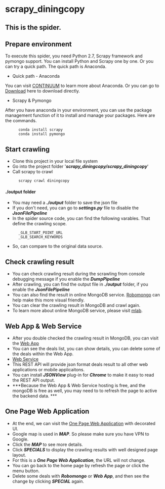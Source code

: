 # scrapy_diningcopy
This is the spider.
---

## Prepare environment

To execute this spider, you need Python 2.7, Scrapy framework and pymongo support. You can install Python and Scrapy one by one. Or you can try a quick path.
The quick path is Anaconda.

* Quick path - Anaconda

You can visit [CONTINUUM](https://www.continuum.io/) to learn more about Anaconda.
Or you can go to [Download](https://www.continuum.io/downloads) here to download directly.

* Scrapy & Pymongo

After you have anaconda in your environment, you can use the package management function of it to install and manage your packages.
Here are the commands.
```
      conda install scrapy
      conda install pymongo
```

## Start crawling

* Clone this project in your local file system
* Go into the project folder '***scrapy\_diningcopy/scrapy\_diningcopy***'
* Call scrapy to crawl
```
      scrapy crawl diningcopy
```

#### ./output folder
* You may need a ***./output*** folder to save the json file
* If you don't need, you can go to ***settings.py*** file to disable the ***JsonFilePipeline***
* In the spider source code, you can find the following varables. That define the crawling scope.
```
      _GLB_START_POINT_URL
      _GLB_SEARCH_KEYWORDS
```
* So, can compare to the original data source.

## Check crawling result

* You can check crawling result during the scrawling from console debugging message if you enable the ***DumpPipeline***
* After crawling, you can find the output file in ***./output*** folder, if you enable the ***JsonFilePipeline***
* You can also find the result in online MongoDB service. [Robomongo](https://robomongo.org/) can help make this more visual friendly.
* You can clear the crawling result in MongoDB and crawl again.
* To learn more about online MongoDB service, please visit [mlab](https://mlab.com/).

## Web App & Web Service

* After you double checked the crawling result in MongoDB, you can visit the [Web App](https://ror-diningcopy.herokuapp.com/deals)
* You can see the deals list, you can show details, you can delete some of the deals within the Web App.
* [Web Service](https://ror-diningcopy.herokuapp.com/deals.json)
* This REST API will provide json format deals result to all other web applications or mobile applicaitons.
* You can install ***JSONView*** plug-in for ***Chrome*** to make it easy to read the REST API output.
* ***Because the Web App & Web Service hosting is free, and the mongoDB is free as well, you may need to to refresh the page to active the backend data. ***

## One Page Web Application

* At the end, we can visit the [One Page Web Application](https://yunzhiwei.github.io/bs_diningcopy/) with decorated UI.
* Google map is used in ***MAP***. So please make sure you have VPN to Google.
* Click the ***MAP*** to see more details.
* Click ***SPECIALS*** to display the crawling results with well designed page layout.
* For this is a ***One Page Web Application***, the URL will not change.
* You can go back to the home page by refresh the page or click the menu button.
* Delete some deals with ***Robomongo*** or ***Web App***, and then see the change by clicking ***SPECIAL*** again.
